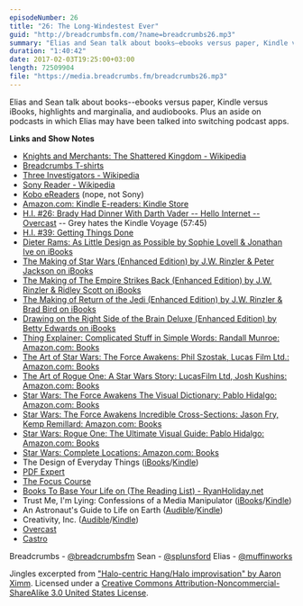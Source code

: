 ```yaml
---
episodeNumber: 26
title: "26: The Long-Windestest Ever"
guid: "http://breadcrumbsfm.com/?name=breadcrumbs26.mp3"
summary: "Elias and Sean talk about books—ebooks versus paper, Kindle versus iBooks, highlights and marginalia, and audiobooks. Plus an aside on podcasts in which Elias may have been talked into switching podcast apps."
duration: "1:40:42"
date: 2017-02-03T19:25:00+03:00
length: 72509904
file: "https://media.breadcrumbs.fm/breadcrumbs26.mp3"
---
```

Elias and Sean talk about books--ebooks versus paper, Kindle versus iBooks, highlights and marginalia, and audiobooks. Plus an aside on podcasts in which Elias may have been talked into switching podcast apps.

**Links and Show Notes** 
- [ Knights and Merchants: The Shattered Kingdom - Wikipedia](https://en.wikipedia.org/wiki/Knights_and_Merchants:_The_Shattered_Kingdom?wprov=sfsi1)
- [Breadcrumbs T-shirts](http://d.pr/i/13W9)
- [Three Investigators - Wikipedia](https://en.wikipedia.org/wiki/Three_Investigators?wprov=sfsi1)
- [Sony Reader - Wikipedia](https://en.wikipedia.org/wiki/Sony_Reader?wprov=sfsi1)
- [Kobo eReaders](https://us.kobobooks.com/collections/ereaders) (nope, not Sony)
- [ Amazon.com: Kindle E-readers: Kindle Store](https://www.amazon.com/Amazon-Kindle-Ereader-Family/b/ref=nav_shopall_1_ods_eink_catp?ie=UTF8&node=6669702011)
- [H.I. #26: Brady Had Dinner With Darth Vader -- Hello Internet -- Overcast](https://overcast.fm/+BgMUBbN7U/3465) -- Grey hates the Kindle Voyage (57:45)
- [H.I. #39: Getting Things Done](http://www.hellointernet.fm/podcast/39)
- [Dieter Rams: As Little Design as Possible by Sophie Lovell & Jonathan Ive on iBooks](https://itun.es/us/5a0A0.l)
- [The Making of Star Wars (Enhanced Edition) by J.W. Rinzler & Peter Jackson on iBooks](https://itun.es/us/Mtm4N.l)
- [The Making of The Empire Strikes Back (Enhanced Edition) by J.W. Rinzler & Ridley Scott on iBooks](https://itun.es/us/dcm4N.l)
- [The Making of Return of the Jedi (Enhanced Edition) by J.W. Rinzler & Brad Bird on iBooks](https://itun.es/us/4sm4N.l)
- [Drawing on the Right Side of the Brain Deluxe (Enhanced Edition) by Betty Edwards on iBooks](https://itun.es/us/OKFQE.l)
- [Thing Explainer: Complicated Stuff in Simple Words: Randall Munroe: Amazon.com: Books](http://www.amazon.com/dp/0544668251/?tag=breadcrumbsfm-20)
- [The Art of Star Wars: The Force Awakens: Phil Szostak, Lucas Film Ltd.: Amazon.com: Books](http://www.amazon.com/dp/1419717804/?tag=breadcrumbsfm-20)
- [The Art of Rogue One: A Star Wars Story: LucasFilm Ltd, Josh Kushins: Amazon.com: Books](http://www.amazon.com/dp/1419722255/?tag=breadcrumbsfm-20)
- [Star Wars: The Force Awakens The Visual Dictionary: Pablo Hidalgo: Amazon.com: Books](http://www.amazon.com/dp/1465438165/?tag=breadcrumbsfm-20)
- [Star Wars: The Force Awakens Incredible Cross-Sections: Jason Fry, Kemp Remillard: Amazon.com: Books](http://www.amazon.com/dp/1465438157/?tag=breadcrumbsfm-20)
- [Star Wars: Rogue One: The Ultimate Visual Guide: Pablo Hidalgo: Amazon.com: Books](http://www.amazon.com/dp/146545263X/?tag=breadcrumbsfm-20)
- [Star Wars: Complete Locations: Amazon.com: Books](http://www.amazon.com/dp/1465452729/?tag=breadcrumbsfm-20)
- The Design of Everyday Things ([iBooks](https://itun.es/us/TwCxO.l)/[Kindle](http://www.amazon.com/dp/B00E257T6C/?tag=breadcrumbsfm-20))
- [ PDF Expert](https://geo.itunes.apple.com/us/app/pdf-expert-edit-annotate-sign/id743974925)
- [The Focus Course](https://thefocuscourse.com/)
- [Books To Base Your Life on (The Reading List) - RyanHoliday.net](https://ryanholiday.net/reading-list/)
- Trust Me, I'm Lying: Confessions of a Media Manipulator ([iBooks](https://itun.es/us/smlZD.l)/[Kindle](http://www.amazon.com/dp/B0074VTHH0/?tag=breadcrumbsfm-20))
- An Astronaut's Guide to Life on Earth ([Audible](http://www.audible.com/pd/Bios-Memoirs/An-Astronauts-Guide-to-Life-on-Earth-Audiobook/B00G9QR048/ref=a_search_c4_1_1_srTtl?qid=1486152316&sr=1-1)/[Kindle](http://www.amazon.com/dp/B00DTUHIDA/?tag=breadcrumbsfm-20))
- Creativity, Inc. ([Audible](http://www.audible.com/pd/Business/Creativity-Inc-Audiobook/B00IPK3BWQ/ref=a_search_c4_1_1_srTtl?qid=1486152506&sr=1-1)/[Kindle](http://www.amazon.com/dp/B00FUZQYBO/?tag=breadcrumbsfm-20))
- [ Overcast](https://geo.itunes.apple.com/us/app/overcast-podcast-player/id888422857)
- [ Castro](https://geo.itunes.apple.com/us/app/castro-podcast-player/id1080840241)

Breadcrumbs - [@breadcrumbsfm](https://twitter.com/breadcrumbsfm) Sean - [@splunsford](https://twitter.com/splunsford) Elias - [@muffinworks](https://twitter.com/muffinworks)

Jingles excerpted from [ "Halo-centric Hang/Halo improvisation" by Aaron Ximm](http://freemusicarchive.org/music/aaron_ximm/handpans_and_the_hang/). Licensed under a [Creative Commons Attribution-Noncommercial-ShareAlike 3.0 United States License](http://creativecommons.org/licenses/by-nc-sa/3.0/us/).